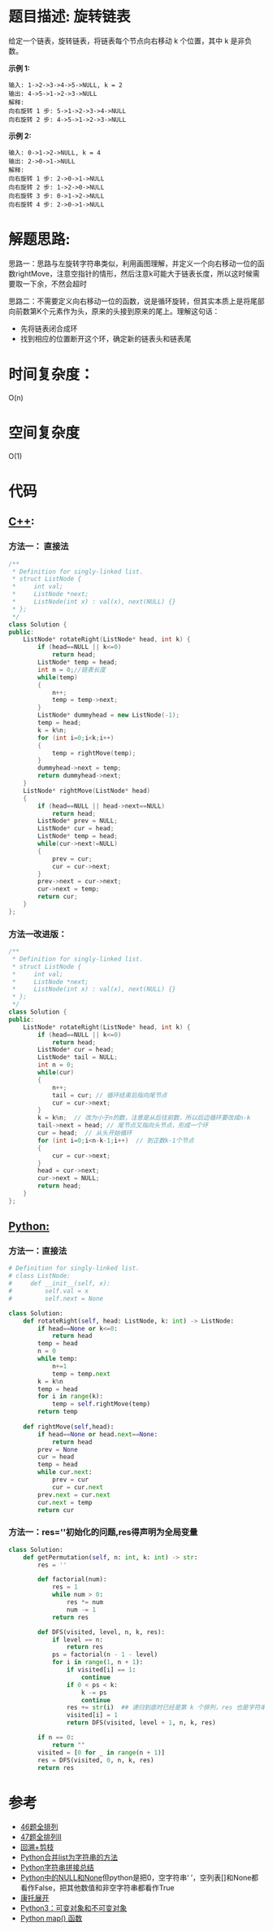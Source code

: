# 题目描述:  旋转链表

给定一个链表，旋转链表，将链表每个节点向右移动 k 个位置，其中 k 是非负数。

**示例 1:**
```
输入: 1->2->3->4->5->NULL, k = 2
输出: 4->5->1->2->3->NULL
解释:
向右旋转 1 步: 5->1->2->3->4->NULL
向右旋转 2 步: 4->5->1->2->3->NULL
```

**示例 2:**
```
输入: 0->1->2->NULL, k = 4
输出: 2->0->1->NULL
解释:
向右旋转 1 步: 2->0->1->NULL
向右旋转 2 步: 1->2->0->NULL
向右旋转 3 步: 0->1->2->NULL
向右旋转 4 步: 2->0->1->NULL
```

  
# 解题思路:
思路一：思路与左旋转字符串类似，利用画图理解，并定义一个向右移动一位的函数rightMove，注意空指针的情形，然后注意k可能大于链表长度，所以这时候需要取一下余，不然会超时

思路二：不需要定义向右移动一位的函数，说是循环旋转，但其实本质上是将尾部向前数第K个元素作为头，原来的头接到原来的尾上。理解这句话：
  - 先将链表闭合成环
  - 找到相应的位置断开这个环，确定新的链表头和链表尾
 
# 时间复杂度：
  O(n)
# 空间复杂度
  O(1)
  
# 代码

## [C++](./Rotate-List.cpp):

###  方法一： 直接法
```c++
/**
 * Definition for singly-linked list.
 * struct ListNode {
 *     int val;
 *     ListNode *next;
 *     ListNode(int x) : val(x), next(NULL) {}
 * };
 */
class Solution {
public:
    ListNode* rotateRight(ListNode* head, int k) {
        if (head==NULL || k<=0)
            return head;
        ListNode* temp = head;
        int n = 0;//链表长度
        while(temp)
        {
            n++;
            temp = temp->next;
        }
        ListNode* dummyhead = new ListNode(-1);
        temp = head;
        k = k%n;
        for (int i=0;i<k;i++)
        {
            temp = rightMove(temp);
        }
        dummyhead->next = temp;
        return dummyhead->next;
    }
    ListNode* rightMove(ListNode* head)
    {
        if (head==NULL || head->next==NULL) 
            return head;
        ListNode* prev = NULL;
        ListNode* cur = head;
        ListNode* temp = head;
        while(cur->next!=NULL)
        {
            prev = cur;
            cur = cur->next;
        }
        prev->next = cur->next;
        cur->next = temp;
        return cur;
    }
};
```

###  方法一改进版：
```c++
/**
 * Definition for singly-linked list.
 * struct ListNode {
 *     int val;
 *     ListNode *next;
 *     ListNode(int x) : val(x), next(NULL) {}
 * };
 */
class Solution {
public:
    ListNode* rotateRight(ListNode* head, int k) {
        if (head==NULL || k<=0)
            return head;
        ListNode* cur = head;
        ListNode* tail = NULL;
        int n = 0;
        while(cur)
        {
            n++;
            tail = cur; // 循环结束后指向尾节点
            cur = cur->next;
        }
        k = k%n;  // 改为小于n的数，注意是从后往前数，所以后边循环要改成n-k
        tail->next = head; // 尾节点又指向头节点，形成一个环
        cur = head;  // 从头开始循环
        for (int i=0;i<n-k-1;i++)  // 到正数k-1个节点
        {
            cur = cur->next;
        }
        head = cur->next;
        cur->next = NULL;
        return head;
    }
};
```
## [Python:](https://github.com/bryceustc/LeetCode_Note/blob/master/python/Rotate-List/Rotate-List.py)
###  方法一：直接法
```python
# Definition for singly-linked list.
# class ListNode:
#     def __init__(self, x):
#         self.val = x
#         self.next = None

class Solution:
    def rotateRight(self, head: ListNode, k: int) -> ListNode:
        if head==None or k<=0:
            return head
        temp = head
        n = 0
        while temp:
            n+=1
            temp = temp.next
        k = k%n
        temp = head
        for i in range(k):
            temp = self.rightMove(temp)
        return temp
    
    def rightMove(self,head):
        if head==None or head.next==None:
            return head
        prev = None
        cur = head
        temp = head
        while cur.next:
            prev = cur
            cur = cur.next
        prev.next = cur.next
        cur.next = temp
        return cur
```
 
### 方法一：res=''初始化的问题,res得声明为全局变量  
```python
class Solution:
    def getPermutation(self, n: int, k: int) -> str:
        res = ''

        def factorial(num):
            res = 1
            while num > 0:
                res *= num
                num -= 1
            return res

        def DFS(visited, level, n, k, res):
            if level == n:
                return res
            ps = factorial(n - 1 - level)
            for i in range(1, n + 1):
                if visited[i] == 1:
                    continue
                if 0 < ps < k:
                    k -= ps
                    continue
                res += str(i)  ## 递归到底时已经是第 k 个排列，res 也是字符串的形式
                visited[i] = 1
                return DFS(visited, level + 1, n, k, res)

        if n == 0:
            return ""
        visited = [0 for _ in range(n + 1)]
        res = DFS(visited, 0, n, k, res)
        return res
```
# 参考

  -  [46题全排列](https://github.com/bryceustc/LeetCode_Note/blob/master/cpp/Permutations/README.md)
  -  [47题全排列II](https://github.com/bryceustc/LeetCode_Note/blob/master/cpp/Permutations-II/README.md)
  -  [回溯+剪枝](https://leetcode-cn.com/problems/permutation-sequence/solution/hui-su-jian-zhi-python-dai-ma-java-dai-ma-by-liwei/)
  -  [Python合并list为字符串的方法](https://blog.csdn.net/Zx_whu/article/details/61926655)
  -  [Python字符串拼接总结](https://segmentfault.com/a/1190000015475309)
  -  [Python中的NULL和None](https://blog.csdn.net/songyunli1111/article/details/75145533)但python是把0，空字符串‘ ’，空列表[]和None都看作False，把其他数值和非空字符串都看作True
  -  [康托展开](https://baike.baidu.com/item/%E5%BA%B7%E6%89%98%E5%B1%95%E5%BC%80) 
  -  [Python3：可变对象和不可变对象](https://blog.csdn.net/Artprog/article/details/88732987) 
  -  [Python map() 函数](https://www.runoob.com/python/python-func-map.html) 

